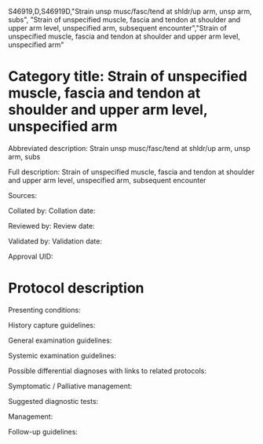 S46919,D,S46919D,"Strain unsp musc/fasc/tend at shldr/up arm, unsp arm, subs", "Strain of unspecified muscle, fascia and tendon at shoulder and upper arm level, unspecified arm, subsequent encounter","Strain of unspecified muscle, fascia and tendon at shoulder and upper arm level, unspecified arm"
# Category title: Strain of unspecified muscle, fascia and tendon at shoulder and upper arm level, unspecified arm

Abbreviated description: Strain unsp musc/fasc/tend at shldr/up arm, unsp arm, subs

Full description: Strain of unspecified muscle, fascia and tendon at shoulder and upper arm level, unspecified arm, subsequent encounter

Sources:

Collated by:
Collation date:

Reviewed by:
Review date:

Validated by:
Validation date:

Approval UID:

# Protocol description

Presenting conditions:

History capture guidelines:

General examination guidelines:

Systemic examination guidelines:

Possible differential diagnoses with links to related protocols:

Symptomatic / Palliative management:

Suggested diagnostic tests:

Management:

Follow-up guidelines:

